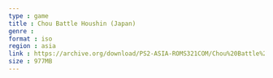 ```yaml
---
type : game
title : Chou Battle Houshin (Japan)
genre : 
format : iso
region : asia
link : https://archive.org/download/PS2-ASIA-ROMS321COM/Chou%20Battle%20Houshin%20%28Japan%29.7z
size : 977MB
---
```

